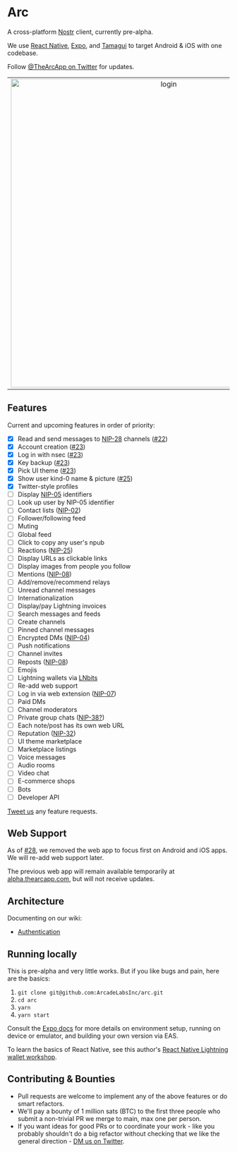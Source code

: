 # Arc

A cross-platform [Nostr](https://github.com/nostr-protocol/nostr) client, currently pre-alpha.

We use [React Native](https://reactnative.dev/), [Expo](https://expo.dev/), and [Tamagui](https://tamagui.dev/) to target Android & iOS with one codebase.

Follow [@TheArcApp on Twitter](https://twitter.com/TheArcApp) for updates.

|                                                                                                                                           |                                                                                                                                             |                                                                                                                                             |
| :---------------------------------------------------------------------------------------------------------------------------------------: | :-----------------------------------------------------------------------------------------------------------------------------------------: | :-----------------------------------------------------------------------------------------------------------------------------------------: |
| <img width="700" alt="login" src="https://user-images.githubusercontent.com/14167547/210706813-2eccfe72-3d7f-4965-9516-d0f3436d8672.png"> | <img width="700" alt="nostrcn" src="https://user-images.githubusercontent.com/14167547/210685699-f9358d4b-1218-4041-8500-41b541dbb911.png"> | <img width="700" alt="profile" src="https://user-images.githubusercontent.com/14167547/210916398-663c44af-7a42-470a-8151-c86320e1279f.png"> |

## Features

Current and upcoming features in order of priority:

- [x] Read and send messages to [NIP-28](https://github.com/nostr-protocol/nips/blob/master/28.md) channels ([#22](https://github.com/ArcadeLabsInc/arc/pull/22))
- [x] Account creation ([#23](https://github.com/ArcadeLabsInc/arc/pull/23))
- [x] Log in with nsec ([#23](https://github.com/ArcadeLabsInc/arc/pull/23))
- [x] Key backup ([#23](https://github.com/ArcadeLabsInc/arc/pull/23))
- [x] Pick UI theme ([#23](https://github.com/ArcadeLabsInc/arc/pull/23))
- [x] Show user kind-0 name & picture ([#25](https://github.com/ArcadeLabsInc/arc/pull/25))
- [x] Twitter-style profiles
- [ ] Display [NIP-05](https://github.com/nostr-protocol/nips/blob/master/05.md) identifiers
- [ ] Look up user by NIP-05 identifier
- [ ] Contact lists ([NIP-02](https://github.com/nostr-protocol/nips/blob/master/02.md))
- [ ] Follower/following feed
- [ ] Muting
- [ ] Global feed
- [ ] Click to copy any user's npub
- [ ] Reactions ([NIP-25](https://github.com/nostr-protocol/nips/blob/master/25.md))
- [ ] Display URLs as clickable links
- [ ] Display images from people you follow
- [ ] Mentions ([NIP-08](https://github.com/nostr-protocol/nips/blob/master/08.md))
- [ ] Add/remove/recommend relays
- [ ] Unread channel messages
- [ ] Internationalization
- [ ] Display/pay Lightning invoices
- [ ] Search messages and feeds
- [ ] Create channels
- [ ] Pinned channel messages
- [ ] Encrypted DMs ([NIP-04](https://github.com/nostr-protocol/nips/blob/master/04.md))
- [ ] Push notifications
- [ ] Channel invites
- [ ] Reposts ([NIP-08](https://github.com/nostr-protocol/nips/blob/master/18.md))
- [ ] Emojis
- [ ] Lightning wallets via [LNbits](https://lnbits.com/)
- [ ] Re-add web support
- [ ] Log in via web extension ([NIP-07](https://github.com/nostr-protocol/nips/blob/master/07.md))
- [ ] Paid DMs
- [ ] Channel moderators
- [ ] Private group chats ([NIP-38?](https://github.com/nostr-protocol/nips/pull/59))
- [ ] Each note/post has its own web URL
- [ ] Reputation ([NIP-32](https://github.com/nostr-protocol/nips/pull/46))
- [ ] UI theme marketplace
- [ ] Marketplace listings
- [ ] Voice messages
- [ ] Audio rooms
- [ ] Video chat
- [ ] E-commerce shops
- [ ] Bots
- [ ] Developer API

[Tweet us](https://twitter.com/TheArcApp) any feature requests.

## Web Support

As of [#28](https://github.com/ArcadeLabsInc/arc/pull/28), we removed the web app to focus first on Android and iOS apps. We will re-add web support later.

The previous web app will remain available temporarily at [alpha.thearcapp.com](https://alpha.thearcapp.com), but will not receive updates.

## Architecture

Documenting on our wiki:

- [Authentication](https://github.com/ArcadeLabsInc/arc/wiki/Authentication)

## Running locally

This is pre-alpha and very little works. But if you like bugs and pain, here are the basics:

1. `git clone git@github.com:ArcadeLabsInc/arc.git`
2. `cd arc`
3. `yarn`
4. `yarn start`

Consult the [Expo docs](https://docs.expo.dev/) for more details on environment setup, running on device or emulator, and building your own version via EAS.

To learn the basics of React Native, see this author's [React Native Lightning wallet workshop](https://arcadelabs.co/articles/intro-to-react-native).

## Contributing & Bounties

- Pull requests are welcome to implement any of the above features or do smart refactors.
- We'll pay a bounty of 1 million sats (BTC) to the first three people who submit a non-trivial PR we merge to main, max one per person.
- If you want ideas for good PRs or to coordinate your work - like you probably shouldn't do a big refactor without checking that we like the general direction - [DM us on Twitter](https://twitter.com/TheArcApp).
